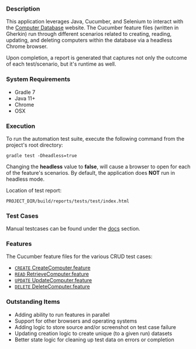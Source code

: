 ### Description
This application leverages Java, Cucumber, and Selenium 
to interact with the [Computer Database](http://computer-database.herokuapp.com/computers) website.
The Cucumber feature files (written in Gherkin) run through different scenarios related to 
creating, reading, updating, and deleting computers within the database via a headless Chrome browser. 

Upon completion, a report is generated that captures not only the outcome of each
test/scenario, but it's runtime as well. 

### System Requirements
- Gradle 7
- Java 11+
- Chrome 
- OSX

### Execution 
To run the automation test suite, execute the following command from the project's root directory: 

    gradle test -Dheadless=true

Changing the **headless** value to **false**, will cause a browser to 
open for each of the feature's scenarios. By default, the application does 
**NOT** run in headless mode.

Location of test report:

    PROJECT_DIR/build/reports/tests/test/index.html

### Test Cases
Manual testcases can be found under the [docs](docs) section. 

### Features
The Cucumber feature files for the various CRUD test cases: 
- [`CREATE` CreateComputer.feature](src/test/resources/CreateComputer.feature)
- [`READ` RetrieveComputer.feature](src/test/resources/RetrieveComputer.feature)
- [`UPDATE` UpdateComputer.feature](src/test/resources/UpdateComputer.feature)
- [`DELETE` DeleteComputer.feature](src/test/resources/DeleteComputer.feature)

### Outstanding Items
- Adding ability to run features in parallel
- Support for other browsers and operating systems
- Adding logic to store source and/or screenshot on test case failure
- Updating creation logic to create unique (to a given run) datasets
- Better state logic for cleaning up test data on errors or completion
